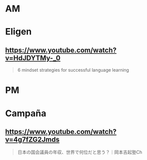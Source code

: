 # AM
# Eligen

## https://www.youtube.com/watch?v=HdJDYTMy-_0
> 6 mindset strategies for successful language learning 

# PM
# Campaña

## https://www.youtube.com/watch?v=4g7fZG2Jmds

> 日本の国会議員の年収、世界で何位だと思う？｜岡本吉起塾Ch 
